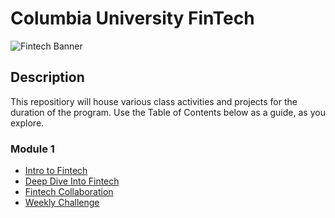 # Columbia University FinTech

![Fintech Banner](https://i.imgur.com/Cla9ooJ.jpg)

## Description
This repositiory will house various class activities and projects for the duration of the program. Use the Table of Contents below as a guide, as you explore.  

### Module 1
- [Intro to Fintech](https://github.com/objectmikael/Columbia-University-Fintech-2023/tree/main/Module%201/Intro%20To%20Finance)
- [Deep Dive Into Fintech]()
- [Fintech Collaboration]()
- [Weekly Challenge]()
